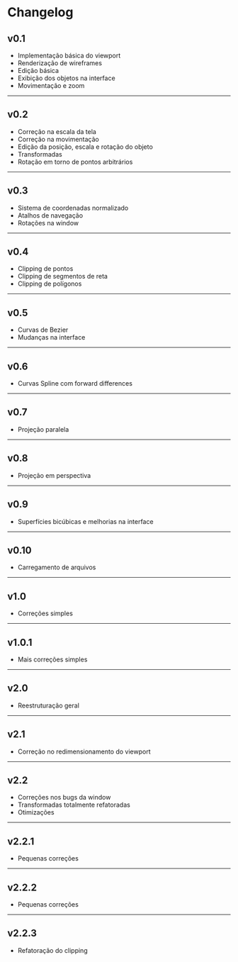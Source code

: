 # Changelog

## v0.1

* Implementação básica do viewport
* Renderização de wireframes
* Edição básica
* Exibição dos objetos na interface
* Movimentação e zoom

---

## v0.2

* Correção na escala da tela
* Correção na movimentação
* Edição da posição, escala e rotação do objeto
* Transformadas
* Rotação em torno de pontos arbitrários

---

## v0.3

* Sistema de coordenadas normalizado
* Atalhos de navegação
* Rotações na window

---

## v0.4

* Clipping de pontos
* Clipping de segmentos de reta
* Clipping de polígonos

---

## v0.5

* Curvas de Bezier
* Mudanças na interface

---

## v0.6

* Curvas Spline com forward differences

---

## v0.7

* Projeção paralela

---

## v0.8

* Projeção em perspectiva

---

## v0.9

* Superfícies bicúbicas e melhorias na interface

---

## v0.10

* Carregamento de arquivos

---

## v1.0

* Correções simples

---

## v1.0.1

* Mais correções simples

---

## v2.0

* Reestruturação geral

---

## v2.1

* Correção no redimensionamento do viewport

---

## v2.2

* Correções nos bugs da window
* Transformadas totalmente refatoradas
* Otimizações

---

## v2.2.1

* Pequenas correções

---

## v2.2.2

* Pequenas correções

---

## v2.2.3

* Refatoração do clipping
